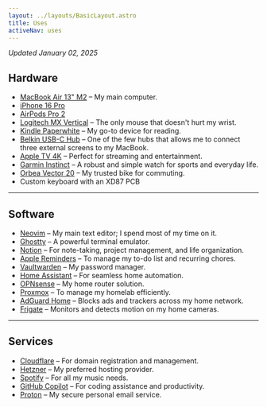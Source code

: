 ```yaml
---
layout: ../layouts/BasicLayout.astro
title: Uses
activeNav: uses
---
```

_Updated January 02, 2025_

## **Hardware**

- [MacBook Air 13" M2](https://www.apple.com/macbook-air/) – My main computer.
- [iPhone 16 Pro](https://www.apple.com/iphone/)
- [AirPods Pro 2](https://www.apple.com/airpods-pro/)
- [Logitech MX Vertical](https://www.logitech.com/products/mice/mx-vertical-ergonomic-mouse.910-005448.html) – The only mouse that doesn't hurt my wrist.
- [Kindle Paperwhite](https://www.amazon.com/All-new-Amazon-Kindle-Paperwhite-glare-free/dp/B0DDZJS3SB) – My go-to device for reading.
- [Belkin USB-C Hub](https://www.belkin.com/p/universal-usb-c-triple-display-dock/P-INC007.html) – One of the few hubs that allows me to connect three external screens to my MacBook.
- [Apple TV 4K](https://www.apple.com/apple-tv-4k/) – Perfect for streaming and entertainment.
- [Garmin Instinct](https://www.garmin.com/en-US/p/621802/pn/010-02064-00) – A robust and simple watch for sports and everyday life.
- [Orbea Vector 20](https://www.orbea.com/gb-en/bicycles/urban/vector/cat/vector-20) – My trusted bike for commuting.
- Custom keyboard with an XD87 PCB

---

## **Software**

- [Neovim](https://neovim.io) – My main text editor; I spend most of my time on it.
- [Ghostty](https://github.com/ghostty-org/ghostty) – A powerful terminal emulator.
- [Notion](https://www.notion.so/) – For note-taking, project management, and life organization.
- [Apple Reminders](https://www.icloud.com/reminders) – To manage my to-do list and recurring chores.
- [Vaultwarden](https://github.com/dani-garcia/vaultwarden) – My password manager.
- [Home Assistant](https://www.home-assistant.io/) – For seamless home automation.
- [OPNsense](https://opnsense.org/) – My home router solution.
- [Proxmox](https://www.proxmox.com/en/proxmox-ve) – To manage my homelab efficiently.
- [AdGuard Home](https://adguard.com/adguard-home/overview.html) – Blocks ads and trackers across my home network.
- [Frigate](https://frigate.video/) – Monitors and detects motion on my home cameras.

---

## **Services**

- [Cloudflare](https://www.cloudflare.com/) – For domain registration and management.
- [Hetzner](https://www.hetzner.com/) – My preferred hosting provider.
- [Spotify](https://www.spotify.com/) – For all my music needs.
- [GitHub Copilot](https://github.com/features/copilot) – For coding assistance and productivity.
- [Proton](https://proton.me/mail) – My secure personal email service.

